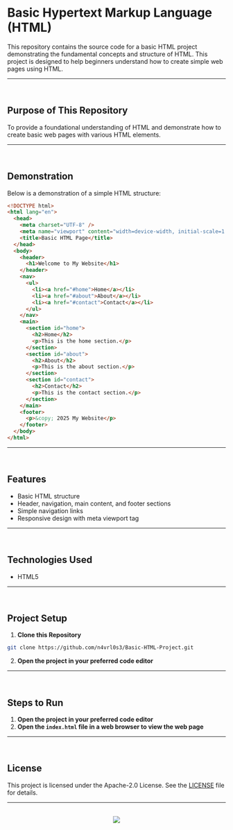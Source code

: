 # Basic Hypertext Markup Language (HTML)

This repository contains the source code for a basic HTML project demonstrating the fundamental concepts and structure of HTML. This project is designed to help beginners understand how to create simple web pages using HTML.

<hr><br>

## Purpose of This Repository

To provide a foundational understanding of HTML and demonstrate how to create basic web pages with various HTML elements.

<hr><br>

## Demonstration

Below is a demonstration of a simple HTML structure:

```html
<!DOCTYPE html>
<html lang="en">
  <head>
    <meta charset="UTF-8" />
    <meta name="viewport" content="width=device-width, initial-scale=1.0" />
    <title>Basic HTML Page</title>
  </head>
  <body>
    <header>
      <h1>Welcome to My Website</h1>
    </header>
    <nav>
      <ul>
        <li><a href="#home">Home</a></li>
        <li><a href="#about">About</a></li>
        <li><a href="#contact">Contact</a></li>
      </ul>
    </nav>
    <main>
      <section id="home">
        <h2>Home</h2>
        <p>This is the home section.</p>
      </section>
      <section id="about">
        <h2>About</h2>
        <p>This is the about section.</p>
      </section>
      <section id="contact">
        <h2>Contact</h2>
        <p>This is the contact section.</p>
      </section>
    </main>
    <footer>
      <p>&copy; 2025 My Website</p>
    </footer>
  </body>
</html>
```

<hr><br>

## Features

- Basic HTML structure
- Header, navigation, main content, and footer sections
- Simple navigation links
- Responsive design with meta viewport tag

<hr><br>

## Technologies Used

- HTML5

<hr><br>

## Project Setup

1. **Clone this Repository**

```bash
git clone https://github.com/n4vrl0s3/Basic-HTML-Project.git
```

2. **Open the project in your preferred code editor**

<hr><br>

## Steps to Run

1. **Open the project in your preferred code editor**
2. **Open the `index.html` file in a web browser to view the web page**

<hr><br>

## License

This project is licensed under the Apache-2.0 License. See the [LICENSE](LICENSE) file for details.

<hr><br>

<div align="center">
  <a href="https://www.x.com/n4vrl0s3/">
    <img src="https://capsule-render.vercel.app/api?type=waving&height=200&color=100:49108B,20:F3F8FF&section=footer&reversal=false&textBg=false&fontAlignY=50&descAlign=48&descAlignY=59"/>
  </a>
</div>
